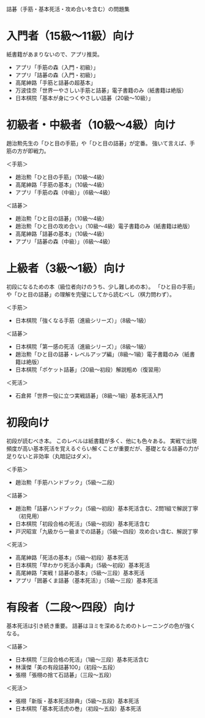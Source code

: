 
詰碁（手筋・基本死活・攻め合いを含む）の問題集

# 入門者（15級～11級）向け

紙書籍があまりないので、アプリ推奨。

- アプリ「手筋の森（入門・初級）」
- アプリ「詰碁の森（入門・初級）」
- 高尾紳路「手筋と詰碁の超基本」
- 万波佳奈「世界一やさしい手筋と詰碁」電子書籍のみ（紙書籍は絶版）
- 日本棋院「基本が身につくやさしい詰碁（20級～10級）」

# 初級者・中級者（10級～4級）向け

趙治勲先生の「ひと目の手筋」や「ひと目の詰碁」が定番。
強いて言えば、手筋の方が即戦力。

＜手筋＞

- 趙治勲「ひと目の手筋」（10級～4級）
- 高尾紳路「手筋の基本」（10級～4級）
- アプリ「手筋の森（中級）」（6級～4級）

＜詰碁＞

- 趙治勲「ひと目の詰碁」（10級～4級）
- 趙治勲「ひと目の攻め合い」（10級～4級）電子書籍のみ（紙書籍は絶版）
- 高尾紳路「詰碁の基本」（10級～4級）
- アプリ「詰碁の森（中級）」（6級～4級）

# 上級者（3級～1級）向け

初段になるための本（級位者向けのうち、少し難しめの本）。
「ひと目の手筋」や「ひと目の詰碁」の理解を完璧にしてから読むべし（棋力問わず）。

＜手筋＞

- 日本棋院「強くなる手筋（進級シリーズ）」（8級～1級）

＜詰碁＞

- 日本棋院「第一感の死活（進級シリーズ）」（8級～1級）
- 趙治勲「ひと目の詰碁・レベルアップ編」（8級～1級）電子書籍のみ（紙書籍は絶版）
- 日本棋院「ポケット詰碁」（20級～初段）解説粗め（復習用）

＜死活＞

- 石倉昇「世界一役に立つ実戦詰碁」（8級～1級）基本死活入門

# 初段向け

初段が読むべき本。
このレベルは紙書籍が多く、他にも色々ある。
実戦で出現頻度が高い基本死活を覚えるぐらい解くことが重要だが、基礎となる詰碁の力が足りないと非効率（丸暗記はダメ）。

＜手筋＞

- 趙治勲「手筋ハンドブック」（5級～二段）

＜詰碁＞

- 趙治勲「詰碁ハンドブック」（5級～初段）基本死活含む、2問1組で解説丁寧（初見用）
- 日本棋院「初段合格の死活」（5級～初段）基本死活含む
- 戸沢昭宣「九級から一級までの詰碁」（5級～四段）攻め合い含む、解説丁寧

＜死活＞

- 高尾紳路「死活の基本」（5級～初段）基本死活
- 日本棋院「早わかり死活小事典」（5級～初段）基本死活
- 高尾紳路「実戦！詰碁の基本」（5級～三段）基本死活
- アプリ「囲碁くま詰碁（基本死活）」（5級～三段）基本死活

# 有段者（二段～四段）向け

基本死活は引き続き重要。
詰碁はヨミを深めるためのトレーニングの色が強くなる。

＜詰碁＞

- 日本棋院「三段合格の死活」（1級～三段）基本死活含む
- 林漢傑「美の有段詰碁100」（初段～五段）
- 張栩「張栩の捨て石詰碁」（三段～五段）

＜死活＞

- 張栩「新版・基本死活辞典」（5級～五段）基本死活
- 日本棋院「基本死活虎の巻」（初段～五段）基本死活

